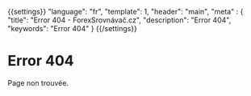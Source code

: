 {{settings}}
  "language": "fr",
  "template": 1,
  "header": "main",
  "meta" : {
    "title": "Error 404 - ForexSrovnávač.cz",
    "description": "Error 404",
    "keywords": "Error 404"
  }
{{/settings}}

# Error 404

Page non trouvée.